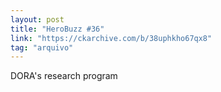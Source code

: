 ```yaml
---
layout: post
title: "HeroBuzz #36"
link: "https://ckarchive.com/b/38uphkho67qx8"
tag: "arquivo"
---
```

DORA's research program